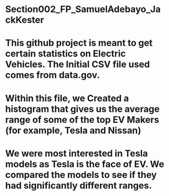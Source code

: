 # Section002_FP_SamuelAdebayo_JackKester

# This github project is meant to get certain statistics on Electric Vehicles. The Initial CSV file used comes from data.gov.
# Within this file, we Created a histogram that gives us the average range of some of the top EV Makers (for example, Tesla and Nissan)
# We were most interested in Tesla models as Tesla is the face of EV. We compared the models to see if they had significantly different ranges.
